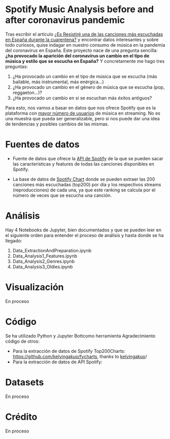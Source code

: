 # Spotify Music Analysis before and after coronavirus pandemic

Tras escribir el artículo [¿Es Resistiré una de las canciones más escuchadas en España durante la cuarentena?](https://www.akakicreations.com/es-resistire-una-de-las-canciones-mas-escuchadas-en-espana-durante-la-cuarentena/) y encontrar datos interesantes y sobre todo curiosos, quise indagar en nuestro consumo de música en la pandemia del coronavirus en España. Este proyecto nace de una pregunta sencilla: **¿ha provocado la aparición del coronavirus un cambio en el tipo de música y estilo que se escucha en España?** Y concretamente me hago tres preguntas:
1. ¿Ha provocado un cambio en el tipo de música que se escucha (más bailable, más instrumental, más enérgica...)
2. ¿Ha provocado un cambio en el género de música que se escucha (pop, reggaeton...)?
3. ¿Ha provocado un cambio en si se escuchan más éxitos antiguos?

Para esto, nos vamos a basar en datos que nos ofrece Spotify que es la plataforma con [mayor número de usuarios](https://es.statista.com/grafico/19793/usuarios-activos-y-de-pago-de-spotify/) de música en streaming. No es una muestra que pueda ser generalizable, pero si nos puede dar una idea de tendencias y posibles cambios de las mismas.

# Fuentes de datos

 - Fuente de datos que ofrece la [API de Spotify](https://developer.spotify.com/documentation/web-api/) de la que se pueden sacar las características y features de todas las canciones disponibles en Spotify.
   
 - La base de datos de [Spotify Chart](https://spotifycharts.com/regional) donde se pueden extraer las 200 canciones más escuchadas (top200) por día y los respectivos streams (reproducciones) de cada una, ya que este ranking se calcula por el número de veces que se escucha una canción.

# Análisis
Hay 4 Notebooks de Jupyter, bien documentados y que se pueden leer en el siguiente orden para entender el proceso de análisis y hasta donde se ha llegado:
1. Data_ExtractionAndPreparation.ipynb
2. Data_Analysis1_Features.ipynb
3. Data_Analysis2_Genres.ipynb
4. Data_Analysis3_Oldies.ipynb

# Visualización
En proceso

# Código
Se ha utilizado Python y Jupyter Bottcomo herramienta
Agradecimiento código de otros:
 - Para la extracción de datos de Spotify Top200Charts: https://github.com/kelvingakuo/fycharts, thanks to [kelvingakuo](https://github.com/kelvingakuo)/
 - Para la extracción de datos de API Spotify:

# Datasets
En proceso

# Crédito
En proceso
<!--stackedit_data:
eyJoaXN0b3J5IjpbLTE2NzgxMDkzNzUsNDIwNjcwOTk3LDE4Mz
A3NTM1MywtMjA5NDYwMjA5NiwtMjY3Njk4NjA2LDU4MTI0ODk1
OF19
-->